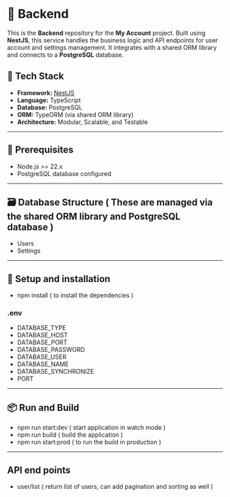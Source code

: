 # 🧠 Backend

This is the **Backend** repository for the **My Account** project. Built using **NestJS**, this service handles the business logic and API endpoints for user account and settings management. It integrates with a shared ORM library and connects to a **PostgreSQL** database.

## 🚀 Tech Stack

- **Framework:** [NestJS](https://nestjs.com/)
- **Language:** TypeScript
- **Database:** PostgreSQL
- **ORM:** TypeORM (via shared ORM library)
- **Architecture:** Modular, Scalable, and Testable

---

## 📄 Prerequisites
  -  Node.js >= 22.x
  - PostgreSQL database configured

---

## 🗃️ Database Structure ( These are managed via the shared ORM library and PostgreSQL database )
- Users
- Settings

---

## 🚀 Setup and installation
  - npm install ( to install the dependencies )

  ### .env
  - DATABASE_TYPE
  - DATABASE_HOST
  - DATABASE_PORT
  - DATABASE_PASSWORD
  - DATABASE_USER
  - DATABASE_NAME
  - DATABASE_SYNCHRONIZE
  - PORT

---

## 📦 Run and Build
  - npm run start:dev ( start application in watch mode )
  - npm run build ( build the application )
  - npm run start:prod ( to run the build in production )

---

## API end points
- user/list  ( return list of users, can add pagination and sorting as well )
